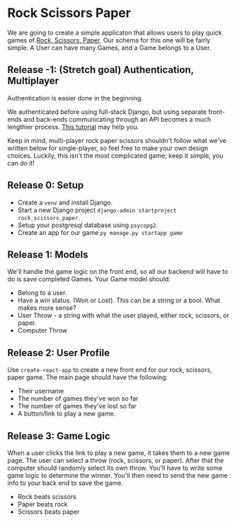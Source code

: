 # Rock Scissors Paper

We are going to create a simple applicaton that allows users to play quick games of [Rock, Scissors, Paper](https://en.wikipedia.org/wiki/Rock%E2%80%93paper%E2%80%93scissors). Our schema for this one will be fairly simple. A User can have many Games, and a Game belongs to a User. 

## Release -1: (Stretch goal) Authentication, Multiplayer

Authentication is easier done in the beginning.

We authenticated before using full-stack Django, but using separate front-ends and back-ends communicating through an API becomes a much lengthier process. [This tutorial](https://medium.com/@dakota.lillie/django-react-jwt-authentication-5015ee00ef9a) may help you.

Keep in mind, multi-player rock paper scissors shouldn't follow what we've written below for single-player, so feel free to make your own design choices. Luckily, this isn't the most complicated game; keep it simple, you can do it!

## Release 0: Setup 
- Create a `venv` and install Django. 
- Start a new Django project `django-admin startproject rock_scissors_paper`. 
- Setup your postgresql database using `psycopg2`. 
- Create an app for our game `py manage.py startapp game`

## Release 1: Models
We'll handle the game logic on the front end, so all our backend will have to do is save completed Games. Your Game model should: 
- Belong to a user. 
- Have a win status. (Won or Lost). This can be a string or a bool. What makes more sense? 
- User Throw - a string with what the user played, either rock, scissors, or paper. 
- Computer Throw 

## Release 2: User Profile
Use `create-react-app` to create a new front end for our rock, scissors, paper game. The main page should have the following: 
- Their username 
- The number of games they've won so far
- The number of games they've lost so far 
- A button/link to play a new game. 

## Release 3: Game Logic 
When a user clicks the link to play a new game, it takes them to a new game page. The user can select a throw (rock, scissors, or paper). After that the computer should randomly select its own throw. You'll have to write some game logic to determine the winner. You'll then need to send the new game info to your back end to save the game. 
- Rock beats scissors
- Paper beats rock
- Scissors beats paper
